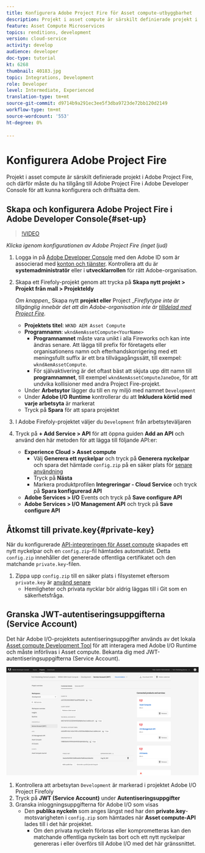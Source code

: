 ```yaml
---
title: Konfigurera Adobe Project Fire för Asset compute-utbyggbarhet
description: Projekt i asset compute är särskilt definierade projekt i Adobe Project Fire, och därför måste du ha tillgång till Adobe Project Fire i Adobe Developer Console för att kunna konfigurera och driftsätta dem.
feature: Asset Compute Microservices
topics: renditions, development
version: cloud-service
activity: develop
audience: developer
doc-type: tutorial
kt: 6268
thumbnail: 40183.jpg
topic: Integrations, Development
role: Developer
level: Intermediate, Experienced
translation-type: tm+mt
source-git-commit: d9714b9a291ec3ee5f3dba9723de72bb120d2149
workflow-type: tm+mt
source-wordcount: '553'
ht-degree: 0%

---
```



# Konfigurera Adobe Project Fire

Projekt i asset compute är särskilt definierade projekt i Adobe Project Fire, och därför måste du ha tillgång till Adobe Project Fire i Adobe Developer Console för att kunna konfigurera och driftsätta dem.

## Skapa och konfigurera Adobe Project Fire i Adobe Developer Console{#set-up}

>[!VIDEO](https://video.tv.adobe.com/v/40183/?quality=12&learn=on)

_Klicka igenom konfigurationen av Adobe Project Fire (inget ljud)_

1. Logga in på [Adobe Developer Console](https://console.adobe.io) med den Adobe ID som är associerad med [konton och tjänster](./accounts-and-services.md). Kontrollera att du är __systemadministratör__ eller i __utvecklarrollen__ för rätt Adobe-organisation.
1. Skapa ett Firefoly-projekt genom att trycka på __Skapa nytt projekt > Projekt från mall > Projekteldy__

   _Om knappen__ Skapa nytt __projekt eller__ Project __Fireflytype inte är tillgänglig innebär det att din Adobe-organisation inte är  [tilldelad med Project Fire](#request-adobe-project-firefly)._

   + __Projektets titel__:  `WKND AEM Asset Compute`
   + __Programnamn__:  `wkndAemAssetCompute<YourName>`
      + __Programnamnet__ måste vara unikt i alla Fireworks och kan inte ändras senare. Att lägga till prefix för företagets eller organisationens namn och efterhandskorrigering med ett meningsfullt suffix är ett bra tillvägagångssätt, till exempel: `wkndAemAssetCompute`.
      + För självaktivering är det oftast bäst att skjuta upp ditt namn till __programnamnet__, till exempel `wkndAemAssetComputeJaneDoe`, för att undvika kollisioner med andra Project Fire-projekt.
   + Under __Arbetsytor__ lägger du till en ny miljö med namnet `Development`
   + Under __Adobe I/O Runtime__ kontrollerar du att __Inkludera körtid med varje arbetsyta__ är markerat
   + Tryck på __Spara__ för att spara projektet
1. I Adobe Firefoly-projektet väljer du `Development` från arbetsyteväljaren
1. Tryck på __+ Add Service > API__ för att öppna guiden __Add an API__ och använd den här metoden för att lägga till följande API:er:

   + __Experience Cloud > Asset compute__
      + Välj __Generera ett nyckelpar__ och tryck på __Generera nyckelpar__ och spara det hämtade `config.zip` på en säker plats för [senare användning](#private-key)
      + Tryck på __Nästa__
      + Markera produktprofilen __Integreringar - Cloud Service__ och tryck på __Spara konfigurerad API__
   + __Adobe Services > I/O__ Events och tryck på  __Save configure API__
   + __Adobe Services > I/O Management API__ och tryck på  __Save configure API__

## Åtkomst till private.key{#private-key}

När du konfigurerade [API-integreringen för Asset compute](#set-up) skapades ett nytt nyckelpar och en `config.zip`-fil hämtades automatiskt. Detta `config.zip` innehåller det genererade offentliga certifikatet och den matchande `private.key`-filen.

1. Zippa upp `config.zip` till en säker plats i filsystemet eftersom `private.key` är [använd senare](../develop/environment-variables.md)
   + Hemligheter och privata nycklar bör aldrig läggas till i Git som en säkerhetsfråga.

## Granska JWT-autentiseringsuppgifterna (Service Account)

Det här Adobe I/O-projektets autentiseringsuppgifter används av det lokala [Asset compute Development Tool](../develop/development-tool.md) för att interagera med Adobe I/O Runtime och måste införlivas i Asset compute. Bekanta dig med JWT-autentiseringsuppgifterna (Service Account).

![Adobe Developer Service Account-autentiseringsuppgifter](./assets/firefly/service-account.png)

1. Kontrollera att arbetsytan `Development` är markerad i projektet Adobe I/O Project Firefoly
1. Tryck på __JWT (Service Account)__ under __Autentiseringsuppgifter__
1. Granska inloggningsuppgifterna för Adobe I/O som visas
   + Den __publika nyckeln__ som anges längst ned har den __private.key__-motsvarigheten i `config.zip` som hämtades när __Asset compute-API__ lades till i det här projektet.
      + Om den privata nyckeln förloras eller komprometteras kan den matchande offentliga nyckeln tas bort och ett nytt nyckelpar genereras i eller överförs till Adobe I/O med det här gränssnittet.
